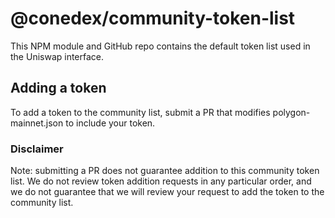 
# @conedex/community-token-list

This NPM module and GitHub repo contains the default token list used in the Uniswap interface.

## Adding a token

To add a token to the community list, submit a PR that modifies polygon-mainnet.json to include your token.

### Disclaimer

Note: submitting a PR does not guarantee addition to this community token list.
We do not review token addition requests in any particular order, and we do not
guarantee that we will review your request to add the token to the community list.